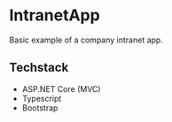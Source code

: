 # IntranetApp
Basic example of a company intranet app.

## Techstack
- ASP.NET Core (MVC)
- Typescript
- Bootstrap
